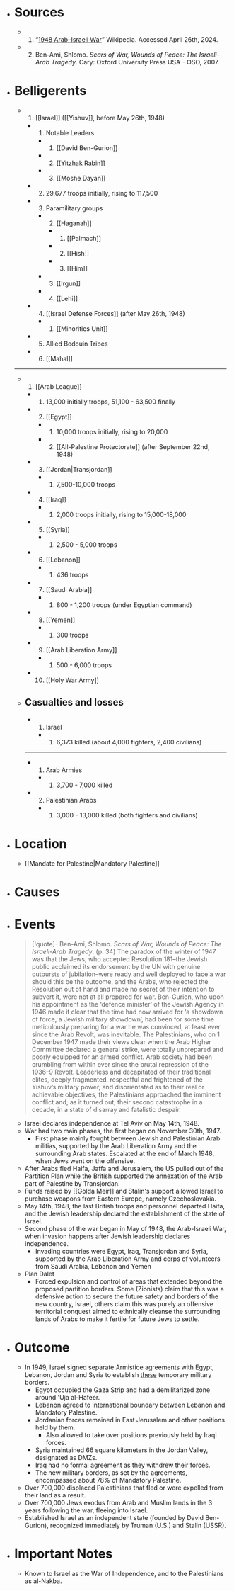 - # Sources
  - 1. “[1948 Arab–Israeli War](https://en.wikipedia.org/wiki/1948_Arab%E2%80%93Israeli_War)” Wikipedia. Accessed April 26th, 2024.
  - 2. Ben-Ami, Shlomo. *Scars of War, Wounds of Peace: The Israeli-Arab Tragedy*. Cary: Oxford University Press USA - OSO, 2007.
- # Belligerents
  - 1. [[Israel]] ([[Yishuv]], before May 26th, 1948)
    - 1. Notable Leaders
      - 1. [[David Ben-Gurion]]
      - 2. [[Yitzhak Rabin]]
      - 3. [[Moshe Dayan]]
    - 2. 29,677 troops initially, rising to 117,500
    - 3. Paramilitary groups
      - 2. [[Haganah]]
        - 1. [[Palmach]]
        - 2. [[Hish]]
        - 3. [[Him]]
      - 3. [[Irgun]]
      - 4. [[Lehi]]
    - 4. [[Israel Defense Forces]] (after May 26th, 1948)
      - 1. [[Minorities Unit]]
    - 5. Allied Bedouin Tribes
    - 6. [[Mahal]]
  ______
  - 1. [[Arab League]] 
    - 1. 13,000 initially troops, 51,100 - 63,500 finally
    - 2. [[Egypt]]
      - 1. 10,000 troops initially, rising to 20,000
      - 2. [[All-Palestine Protectorate]] (after September 22nd, 1948)
    - 3. [[Jordan|Transjordan]]
      - 1. 7,500-10,000 troops
    - 4. [[Iraq]]
      - 1. 2,000 troops initially, rising to 15,000-18,000
    - 5. [[Syria]]
      - 1. 2,500 - 5,000 troops
    - 6. [[Lebanon]]
      - 1. 436 troops
    - 7. [[Saudi Arabia]]
      - 1. 800 - 1,200 troops (under Egyptian command)
    - 8. [[Yemen]]
      - 1. 300 troops
    - 9. [[Arab Liberation Army]]
      - 1. 500 - 6,000 troops
    - 10. [[Holy War Army]]
  - ## Casualties and losses
    - 1. Israel
      - 1. 6,373 killed (about 4,000 fighters, 2,400 civilians)
    _________
    - 1. Arab Armies
      - 1. 3,700 - 7,000 killed
    - 2. Palestinian Arabs
      - 1. 3,000 - 13,000 killed (both fighters and civilians)
- # Location
  - [[Mandate for Palestine|Mandatory Palestine]]
- # Causes
- # Events
  >[!quote]- Ben-Ami, Shlomo. *Scars of War, Wounds of Peace: The Israeli-Arab Tragedy*. (p. 34)
  >The paradox of the winter of 1947 was that the Jews, who accepted Resolution 181–the Jewish public acclaimed its endorsement by the UN with genuine outbursts of jubilation–were ready and well deployed to face a war should this be the outcome, and the Arabs, who rejected the Resolution out of hand and made no secret of their intention to subvert it, were not at all prepared for war. Ben-Gurion, who upon his appointment as the ‘defence minister’ of the Jewish Agency in 1946 made it clear that the time had now arrived for ‘a showdown of force, a Jewish military showdown’, had been for some time meticulously preparing for a war he was convinced, at least ever since the Arab Revolt, was inevitable. The Palestinians, who on 1 December 1947 made their views clear when the Arab Higher Committee declared a general strike, were totally unprepared and poorly equipped for an armed conflict. Arab society had been crumbling from within ever since the brutal repression of the 1936–9 Revolt. Leaderless and decapitated of their traditional elites, deeply fragmented, respectful and frightened of the Yishuv’s military power, and disorientated as to their real or achievable objectives, the Palestinians approached the imminent conflict and, as it turned out, their second catastrophe in a decade, in a state of disarray and fatalistic despair.
  - Israel declares independence at Tel Aviv on May 14th, 1948.
  - War had two main phases, the first began on November 30th, 1947.
    - First phase mainly fought between Jewish and Palestinian Arab militias, supported by the Arab Liberation Army and the surrounding Arab states. Escalated at the end of March 1948, when Jews went on the offensive.
  - After Arabs fled Haifa, Jaffa and Jerusalem, the US pulled out of the Partition Plan while the British supported the annexation of the Arab part of Palestine by Transjordan.
  - Funds raised by [[Golda Meir]] and Stalin's support allowed Israel to purchase weapons from Eastern Europe, namely Czechoslovakia.
  - May 14th, 1948, the last British troops and personnel departed Haifa, and the Jewish leadership declared the establishment of the state of Israel.
  - Second phase of the war began in May of 1948, the Arab-Israeli War, when invasion happens after Jewish leadership declares independence.
    - Invading countries were Egypt, Iraq, Transjordan and Syria, supported by the Arab Liberation Army and corps of volunteers from Saudi Arabia, Lebanon and Yemen
  - Plan Dalet
    - Forced expulsion and control of areas that extended beyond the proposed partition borders. Some (Zionists) claim that this was a defensive action to secure the future safety and borders of the new country, Israel, others claim this was purely an offensive territorial conquest aimed to ethnically cleanse the surrounding lands of Arabs to make it fertile for future Jews to settle.
- # Outcome
  - In 1949, Israel signed separate Armistice agreements with Egypt, Lebanon, Jordan and Syria to establish [these](https://upload.wikimedia.org/wikipedia/commons/f/f4/Palestine_Military_Situation%2C_April_6%2C_1949%2C_Truman_Papers.jpg) temporary military borders.
    - Egypt occupied the Gaza Strip and had a demilitarized zone around 'Uja al-Hafeer.
    - Lebanon agreed to international boundary between Lebanon and Mandatory Palestine.
    - Jordanian forces remained in East Jerusalem and other positions held by them.
      - Also allowed to take over positions previously held by Iraqi forces.
    - Syria maintained 66 square kilometers in the Jordan Valley, designated as DMZs.
    - Iraq had no formal agreement as they withdrew their forces.
    - The new military borders, as set by the agreements, encompassed about 78% of Mandatory Palestine.
  - Over 700,000 displaced Palestinians that fled or were expelled from their land as a result.
  - Over 700,000 Jews exodus from Arab and Muslim lands in the 3 years following the war, fleeing into Israel.
  - Established Israel as an independent state (founded by David Ben-Gurion), recognized immediately by Truman (U.S.) and Stalin (USSR).
- # Important Notes
  - Known to Israel as the War of Independence, and to the Palestinians as al-Nakba.
#